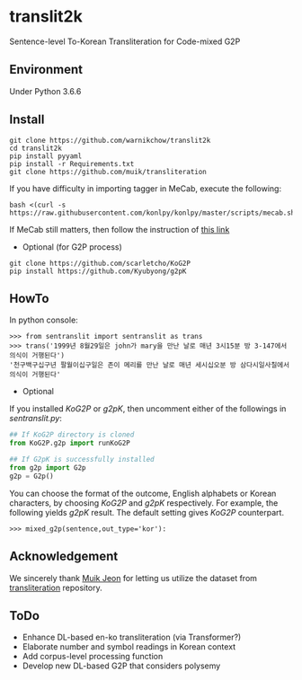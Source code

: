 # translit2k
Sentence-level To-Korean Transliteration for Code-mixed G2P

## Environment
Under Python 3.6.6

## Install
```
git clone https://github.com/warnikchow/translit2k
cd translit2k
pip install pyyaml
pip install -r Requirements.txt
git clone https://github.com/muik/transliteration
```
If you have difficulty in importing tagger in MeCab, execute the following:
```
bash <(curl -s https://raw.githubusercontent.com/konlpy/konlpy/master/scripts/mecab.sh)
```
If MeCab still matters, then follow the instruction of [this link](https://sosomemo.tistory.com/30)

- Optional (for G2P process)
```
git clone https://github.com/scarletcho/KoG2P
pip install https://github.com/Kyubyong/g2pK
```

## HowTo
In python console:
```
>>> from sentranslit import sentranslit as trans
>>> trans('1999년 8월29일은 john가 mary을 만난 날로 매년 3시15분 방 3-147에서 의식이 거행된다')
'천구백구십구년 팔월이십구일은 존이 메리를 만난 날로 매년 세시십오분 방 삼다시일사칠에서 의식이 거행된다'
```
- Optional

If you installed *KoG2P* or *g2pK*, then uncomment either of the followings in *sentranslit.py*:
```python
## If KoG2P directory is cloned
from KoG2P.g2p import runKoG2P

## If G2pK is successfully installed
from g2p import G2p
g2p = G2p()
```
You can choose the format of the outcome, English alphabets or Korean characters, by choosing *KoG2P* and *g2pK* respectively. For example, the following yields *g2pK* result. The default setting gives *KoG2P* counterpart.
```
>>> mixed_g2p(sentence,out_type='kor'):
```

## Acknowledgement
We sincerely thank [Muik Jeon](https://github.com/muik) for letting us utilize the dataset from [transliteration](https://github.com/muik/transliteration) repository. 

## ToDo
- Enhance DL-based en-ko transliteration (via Transformer?)
- Elaborate number and symbol readings in Korean context
- Add corpus-level processing function
- Develop new DL-based G2P that considers polysemy

